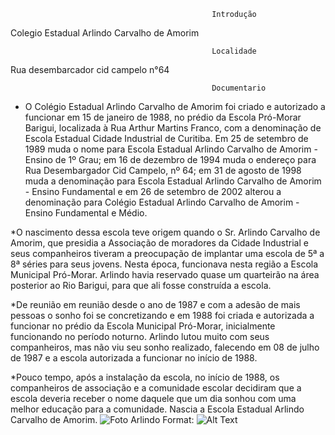                                                  Introdução
Colegio Estadual Arlindo Carvalho de Amorim 



                                                 Localidade
Rua desembarcador cid campelo n°64



                                                 Documentario

  * O Colégio Estadual Arlindo Carvalho de Amorim foi criado e autorizado a funcionar em 15 de janeiro de 1988, no prédio  da Escola Pró-Morar Barigui, localizada à Rua Arthur Martins Franco, com a denominação de Escola Estadual Cidade Industrial de Curitiba. Em 25 de setembro de 1989 muda o nome para Escola Estadual Arlindo Carvalho de Amorim - Ensino de 1º Grau;  em 16 de dezembro de 1994 muda o endereço para Rua Desembargador Cid Campelo, nº 64;  em 31 de agosto de 1998 muda a denominação para Escola Estadual Arlindo Carvalho de Amorim - Ensino Fundamental e em 26 de setembro de 2002 alterou a denominação para Colégio Estadual Arlindo Carvalho de Amorim - Ensino Fundamental e Médio.
   
*O nascimento dessa escola teve origem quando o Sr. Arlindo Carvalho de Amorim, que presidia a Associação de moradores da Cidade Industrial e seus companheiros tiveram a preocupação de implantar uma escola de 5ª a 8ª séries para seus jovens. Nesta época, funcionava nesta região a Escola Municipal  Pró-Morar. Arlindo havia reservado quase um quarteirão na área posterior ao Rio Barigui, para que ali fosse construída a escola.

*De reunião em reunião desde o ano de 1987 e com a adesão de mais pessoas o sonho foi se concretizando e em 1988 foi criada e autorizada a funcionar no prédio da Escola Municipal Pró-Morar, inicialmente funcionando no período noturno.
Arlindo lutou muito com seus companheiros, mas não viu seu sonho realizado, falecendo em 08 de julho de 1987 e a escola autorizada a funcionar no início de 1988.

*Pouco tempo, após a instalação da escola, no início de 1988, os companheiros de associação e a comunidade escolar decidiram que a escola deveria receber o nome daquele que um dia sonhou com uma melhor educação para a comunidade. Nascia a Escola Estadual Arlindo Carvalho de Amorim. 
![Foto Arlindo](http://www.ctaarlindoamorim.seed.pr.gov.br/redeescola/escolas/9/690/7171/arquivos/Image/09069007171fa01g.jpg)
Format: ![Alt Text](url)

